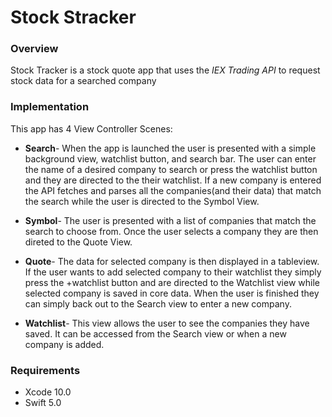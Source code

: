 # Stock Stracker

### Overview

Stock Tracker is a stock quote app that uses the _IEX Trading API_ to request stock data for a searched company

### Implementation

This app has 4 View Controller Scenes:

* __Search__- When the app is launched the user is presented with a simple background view, watchlist button, and search bar. The user can enter the name of a desired company to search or press the watchlist button and they are directed to the their watchlist. If a new company is entered the API fetches and parses all the companies(and their data) that match the search while the user is directed to the Symbol View.

* __Symbol__- The user is presented with a list of companies that match the search to choose from. Once the user selects a company they are then direted to the Quote View.

* __Quote__- The data for selected company is then displayed in a tableview. If the user wants to add selected company to their watchlist they simply press the +watchlist button and are directed to the Watchlist view while selected company is saved in core data. When the user is finished they can simply back out to the Search view to enter a new company.

* __Watchlist__- This view allows the user to see the companies they have saved. It can be accessed from the Search view or when a new company is added.




### Requirements
* Xcode 10.0
* Swift 5.0
